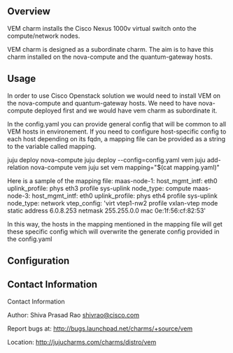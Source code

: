 Overview
--------
VEM charm installs the Cisco Nexus 1000v virtual switch onto the 
compute/network nodes.

VEM charm is designed as a subordinate charm. The aim is to
have this charm installed on the nova-compute and the 
quantum-gateway hosts.


Usage
-----
In order to use Cisco Openstack solution we would need to 
install VEM on the nova-compute and quantum-gateway hosts. 
We need to have nova-compute deployed first and we would
have vem charm as subordinate it.

In the config.yaml you can provide general config that will
be common to all VEM hosts in environement. If you need to 
configure host-specific config to each host depending on its fqdn,
a mapping file can be provided as a string to the variable called
mapping.

juju deploy nova-compute
juju deploy --config=config.yaml vem
juju add-relation nova-compute vem
juju set vem mapping="$(cat mapping.yaml)"

Here is a sample of the mapping file:
maas-node-1:
  host_mgmt_intf: eth0
  uplink_profile: phys eth3 profile sys-uplink
  node_type: compute
maas-node-3:
  host_mgmt_intf: eth0
  uplink_profile: phys eth4 profile sys-uplink 
  node_type: network
  vtep_config: 'virt vtep1-nw2 profile vxlan-vtep mode static address 6.0.8.253 netmask 255.255.0.0 mac 0e:1f:56:cf:82:53'
  
In this way, the hosts in the mapping mentioned in the mapping file will
get these specific config which will overwrite the generate config provided
in the config.yaml


Configuration
-------------


Contact Information
-------------------

Contact Information

Author: Shiva Prasad Rao <shivrao@cisco.com>

Report bugs at: http://bugs.launchpad.net/charms/+source/vem

Location: http://jujucharms.com/charms/distro/vem

